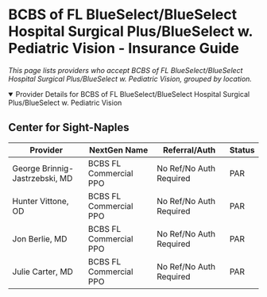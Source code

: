 # BCBS of FL BlueSelect/BlueSelect Hospital Surgical Plus/BlueSelect w. Pediatric Vision - Insurance Guide

*This page lists providers who accept BCBS of FL BlueSelect/BlueSelect Hospital Surgical Plus/BlueSelect w. Pediatric Vision, grouped by location.*

<details open><summary>Provider Details for BCBS of FL BlueSelect/BlueSelect Hospital Surgical Plus/BlueSelect w. Pediatric Vision</summary>

## Center for Sight-Naples

| Provider | NextGen Name | Referral/Auth | Status |
|----------|-------------|--------------|--------|
| George Brinnig-Jastrzebski, MD | BCBS FL Commercial PPO | No Ref/No Auth Required | PAR |
| Hunter Vittone, OD | BCBS FL Commercial PPO | No Ref/No Auth Required | PAR |
| Jon Berlie, MD | BCBS FL Commercial PPO | No Ref/No Auth Required | PAR |
| Julie Carter, MD | BCBS FL Commercial PPO | No Ref/No Auth Required | PAR |

</details>

